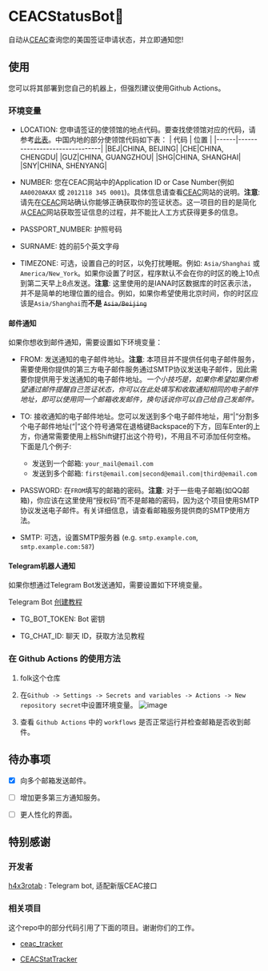 # CEACStatusBot🤖


自动从[CEAC](https://ceac.state.gov/CEACStatTracker/Status.aspx?App=NIV)查询您的美国签证申请状态，并立即通知您!


## 使用


您可以将其部署到您自己的机器上，但强烈建议使用Github Actions。


###  环境变量


- LOCATION: 您申请签证的使领馆的地点代码。要查找使领馆对应的代码，请参考[此表](LOCATION.md)。中国内地的部分使领馆代码如下表：
    | 代码 | 位置                      |
    |------|-------------------------------|
    |BEJ|CHINA, BEIJING|
    |CHE|CHINA, CHENGDU|
    |GUZ|CHINA, GUANGZHOU|
    |SHG|CHINA, SHANGHAI|
    |SNY|CHINA, SHENYANG|


- NUMBER: 您在CEAC网站中的Application ID or Case Number(例如`AA0020AKAX` 或 `2012118 345 0001`)。具体信息请查看[CEAC](https://ceac.state.gov/CEACStatTracker/Status.aspx?App=NIV)网站的说明。**注意**: 请先在[CEAC](https://ceac.state.gov/CEACStatTracker/Status.aspx?App=NIV)网站确认你能够正确获取你的签证状态。这一项目的目的是简化从[CEAC](https://ceac.state.gov/CEACStatTracker/Status.aspx?App=NIV)网站获取签证信息的过程，并不能比人工方式获得更多的信息。

- PASSPORT_NUMBER: 护照号码

- SURNAME: 姓的前5个英文字母

- TIMEZONE: 可选，设置自己的时区，以免打扰睡眠。例如: `Asia/Shanghai` 或 `America/New_York`。如果你设置了时区，程序默认不会在你的时区的晚上10点到第二天早上8点发送。**注意**: 这里使用的是IANA时区数据库的时区表示法，并不是简单的地理位置的组合。例如，如果你希望使用北京时间，你的时区应该是`Asia/Shanghai`而**不是** ~~`Asia/Beijing`~~

#### 邮件通知

如果你想收到邮件通知，需要设置如下环境变量：

- FROM: 发送通知的电子邮件地址。**注意**: 本项目并不提供任何电子邮件服务，需要使用你提供的第三方电子邮件服务通过SMTP协议发送电子邮件，因此需要你提供用于发送通知的电子邮件地址。*一个小技巧是，如果你希望如果你希望通过邮件提醒自己签证状态，你可以在此处填写和收取通知相同的电子邮件地址，即可以使用同一个邮箱收发邮件，换句话说你可以自己给自己发邮件。*

- TO: 接收通知的电子邮件地址。您可以发送到多个电子邮件地址，用“|”分割多个电子邮件地址(“|”这个符号通常在退格键Backspace的下方，回车Enter的上方，你通常需要使用上档Shift键打出这个符号)，不用且不可添加任何空格。下面是几个例子: 
  - 发送到一个邮箱: `your_mail@email.com`
  - 发送到多个邮箱: `first@email.com|second@email.com|third@email.com`

- PASSWORD: 在`FROM`填写的邮箱的密码。**注意**: 对于一些电子邮箱(如QQ邮箱)，你应该在这里使用“授权码”而不是邮箱的密码，因为这个项目使用SMTP协议发送电子邮件。有关详细信息，请查看邮箱服务提供商的SMTP使用方法。

- SMTP: 可选，设置SMTP服务器 (e.g. `smtp.example.com`, `smtp.example.com:587`)

#### Telegram机器人通知

如果你想通过Telegram Bot发送通知，需要设置如下环境变量。

Telegram Bot [创建教程](https://www.cytron.io/tutorial/how-to-create-a-telegram-bot-get-the-api-key-and-chat-id)

- TG_BOT_TOKEN: Bot 密钥

- TG_CHAT_ID: 聊天 ID，获取方法见教程

### 在 Github Actions 的使用方法


1. folk这个仓库


2. 在`Github -> Settings -> Secrets and variables -> Actions -> New repository secret`中设置环境变量。
![image](docs/github.new.secret.png)


3. 查看 `Github Actions` 中的 `workflows` 是否正常运行并检查邮箱是否收到邮件。


## 待办事项

- [x] 向多个邮箱发送邮件。

- [ ] 增加更多第三方通知服务。

- [ ] 更人性化的界面。


## 特别感谢

### 开发者

[h4x3rotab](https://github.com/h4x3rotab) : Telegram bot, 适配新版CEAC接口

### 相关项目

这个repo中的部分代码引用了下面的项目。谢谢你们的工作。

- [ceac_tracker](https://github.com/lixin-wei/ceac_tracker)

- [CEACStatTracker](https://github.com/yuzeming/CEACStatTracker)